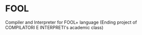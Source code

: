 # FOOL
Compiler and Interpreter for FOOL+ language (Ending project of COMPILATORI E INTERPRETI's academic class)
